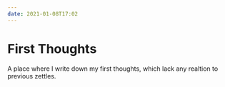 ```yaml
---
date: 2021-01-08T17:02
---
```


# First Thoughts
A place where I write down my first thoughts, which lack any realtion to previous zettles. 


